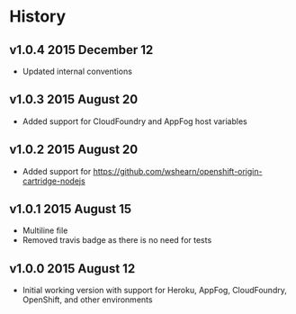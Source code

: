 # History

## v1.0.4 2015 December 12
- Updated internal conventions

## v1.0.3 2015 August 20
- Added support for CloudFoundry and AppFog host variables

## v1.0.2 2015 August 20
- Added support for https://github.com/wshearn/openshift-origin-cartridge-nodejs

## v1.0.1 2015 August 15
- Multiline file
- Removed travis badge as there is no need for tests

## v1.0.0 2015 August 12
- Initial working version with support for Heroku, AppFog, CloudFoundry, OpenShift, and other environments
